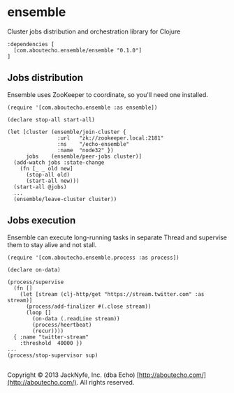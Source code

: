 # ensemble

Cluster jobs distribution and orchestration library for Clojure

    :dependencies [
      [com.aboutecho.ensemble/ensemble "0.1.0"]
    ]

## Jobs distribution

Ensemble uses ZooKeeper to coordinate, so you'll need one installed.

    (require '[com.aboutecho.ensemble :as ensemble])

    (declare stop-all start-all)

    (let [cluster (ensemble/join-cluster {
                    :url   "zk://zookeeper.local:2181"
                    :ns    "/echo-ensemble"
                    :name  "node32" })
          jobs    (ensemble/peer-jobs cluster)]
      (add-watch jobs :state-change
        (fn [_ _ old new]
          (stop-all old)
          (start-all new)))
      (start-all @jobs)
      ...
      (ensemble/leave-cluster cluster))


## Jobs execution

Ensemble can execute long-running tasks in separate Thread and supervise them
to stay alive and not stall.

    (require '[com.aboutecho.ensemble.process :as process])

    (declare on-data)

    (process/supervise
      (fn []
        (let [stream (clj-http/get "https://stream.twitter.com" :as stream)]
          (process/add-finalizer #(.close stream))
          (loop []
            (on-data (.readLine stream))
            (process/heertbeat)
            (recur))))
      { :name "twitter-stream" 
        :threshold  40000 })
    ...
    (process/stop-supervisor sup)

## 
Copyright © 2013 JackNyfe, Inc. (dba Echo) [http://aboutecho.com/](http://aboutecho.com/).
All rights reserved.